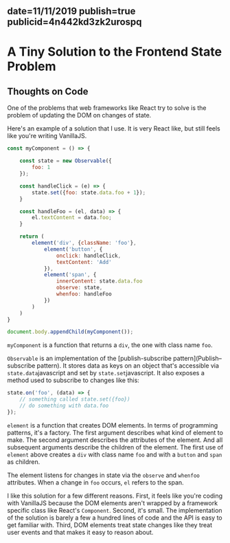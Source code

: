 date=11/11/2019
publish=true
publicid=4n442kd3zk2urospq
---
# A Tiny Solution to the Frontend State Problem
## Thoughts on Code

One of the problems that web frameworks like React try to
solve is the problem of updating the DOM on changes of state.

Here's an example of a solution that I use. It is very React like,
but still feels like you're writing VanillaJS.

```javascript
const myComponent = () => {

    const state = new Observable({
        foo: 1
    });

    const handleClick = (e) => {
        state.set({foo: state.data.foo + 1});
    }

    const handleFoo = (el, data) => {
        el.textContent = data.foo;
    }

    return (
        element('div', {className: 'foo'},
            element('button', {
                onclick: handleClick,
                textContent: 'Add'
            }),
            element('span', {
                innerContent: state.data.foo
                observe: state,
                whenfoo: handleFoo
            })
        )
    )
}

document.body.appendChild(myComponent());
```

`myComponent` is a function that returns a `div`, the one with class name `foo`.

`Observable` is an implementation of the [publish-subscribe pattern](Publish–subscribe pattern). It stores data as keys on an object that's accessible via `state.data`javascript and set by `state.set`javascript. It also exposes a method used to subscribe to changes like this:

```javascript
state.on('foo', (data) => {
    // something called state.set({foo})
    // do something with data.foo
});
```

`element` is a function that creates DOM elements. In terms of programming patterns, it's a factory. The first argument describes what kind of element to make. The second argument describes the attributes of the element. And all subsequent
arguments describe the children of the element. The first use of `element`
above creates a `div` with class name `foo` and with a `button` and `span` as children.

The element listens for changes in state via the `observe` and `whenfoo` attributes. When a change in `foo` occurs, `el` refers to the span.

I like this solution for a few different reasons. First, it feels like you're coding with VanillaJS because the DOM elements aren't wrapped by a framework specific class like React's `Component`. Second, it's small. The implementation of the solution is barely a few a hundred lines of code and the API is easy to get familiar with. Third, DOM elements treat state changes like they treat user events and that makes it easy to reason about.
